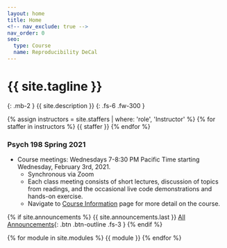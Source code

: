```yaml
---
layout: home
title: Home
<!-- nav_exclude: true -->
nav_order: 0
seo:
  type: Course
  name: Reproducibility DeCal
---
```


# {{ site.tagline }}
{: .mb-2 }
{{ site.description }}
{: .fs-6 .fw-300 }

{% assign instructors = site.staffers | where: 'role', 'Instructor' %} {% for staffer in instructors %} {{ staffer }} {% endfor %}

### Psych 198 Spring 2021
- Course meetings: Wednesdays 7-8:30 PM Pacific Time starting Wednesday, February 3rd, 2021.
	- Synchronous via Zoom
	- Each class meeting consists of short lectures, discussion of topics from readings, and the occasional live code demonstrations and hands-on exercise.
	- Navigate to [Course Information](about.md) page for more detail on the course.

{% if site.announcements %}
{{ site.announcements.last }}
[All Announcements](announcements.md){: .btn .btn-outline .fs-3 }
{% endif %}

{% for module in site.modules %}
{{ module }}
{% endfor %}